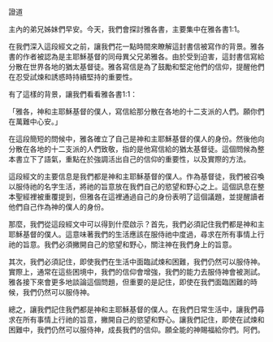 證道

主內的弟兄姊妹們早安。今天，我們會探討雅各書，主要集中在雅各書1:1。

在我們深入這段經文之前，讓我們花一點時間來瞭解這封書信被寫作的背景。雅各書的作者被認為是主耶穌基督的同母異父兄弟雅各。由於受到迫害，這封書信寫給分散在世界各地的猶太基督徒。雅各寫信是為了鼓勵和堅定他們的信仰，提醒他們在忍受試煉和誘惑時持續堅持的重要性。

有了這樣的背景，讓我們看看雅各書1:1：

「雅各，神和主耶穌基督的僕人，寫信給那分散在各地的十二支派的人們。願你們在萬難中心安。」

在這段簡短的問候中，雅各確立了自己是神和主耶穌基督的僕人的身份。然後他向分散在各地的十二支派的人們致敬，指的是他寫信給的猶太基督徒。這個問候為整本書立下了語氣，重點在於強調活出自己的信仰的重要性，以及實際的方法。

這段經文的主要信息是我們都是神和主耶穌基督的僕人。作為基督徒，我們被召喚以服侍祂的名字生活，將祂的旨意放在我們自己的慾望和野心之上。這個訊息在整本聖經裡被重覆提到，但雅各在這裡通過自己的身份表明了這個議題，並提醒讀者他們自己作為神的僕人的身份。

那麼，我們從這段經文中可以得到什麼啟示？首先，我們必須記住我們都是神和主耶穌基督的僕人。這意味著我們的生活應該在服侍祂中度過，尋求在所有事情上行祂的旨意。我們必須撇開自己的慾望和野心，關注神在我們身上的旨意。

其次，我們必須記住，即使我們在生活中面臨試煉和困難，我們仍然可以服侍神。實際上，通常在這些困境中，我們的信仰會增強，我們的能力去服侍神會被測試。雅各接下來會更多地談論這個問題，但重要的是記住，即使在我們面臨困難的時候，我們仍然可以服侍神。

總之，讓我們記住我們都是神和主耶穌基督的僕人。在我們日常生活中，讓我們尋求在所有事情上行祂的旨意，撇開自己的慾望和野心。讓我們記住，即使在試煉和困難中，我們仍然可以服侍神，成長我們的信仰。願全能的神賜福給你們。阿們。
